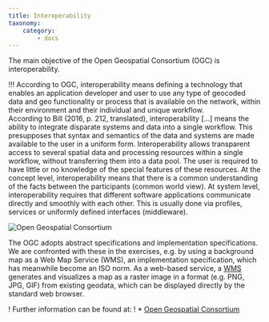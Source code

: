 ```yaml
---
title: Interoperability
taxonomy:
    category:
        - docs
---
```


The main objective of the Open Geospatial Consortium (OGC) is interoperability.

!!! According to OGC, interoperability means defining a technology that enables an application developer and user to use any type of geocoded data and geo functionality or process that is available on the network, within their environment and their individual and unique workflow. <br> According to Bill (2016, p. 212, translated), interoperability [...] means the ability to integrate disparate systems and data into a single workflow. This presupposes that syntax and semantics of the data and systems are made available to the user in a uniform form. Interoperability allows transparent access to several spatial data and processing resources within a single workflow, without transferring them into a data pool. The user is required to have little or no knowledge of the special features of these resources. At the concept level, interoperability means that there is a common understanding of the facts between the participants (common world view). At system level, interoperability requires that different software applications communicate directly and smoothly with each other. This is usually done via profiles, services or uniformly defined interfaces (middleware).

![](OGC.png?resize=300&classes=caption "Open Geospatial Consortium")

The OGC adopts abstract specifications and implementation specifications. We are confronted with these in the exercises, e.g. by using a background map as a Web Map Service (WMS), an implementation specification, which has meanwhile become an ISO norm. As a web-based service, a [WMS](https://www.opengeospatial.org/standards/wms)  generates and visualizes a map as a raster image in a format (e.g. PNG, JPG, GIF) from existing geodata, which can be displayed directly by the standard web browser. 

! Further information can be found at:
! * [Open Geospatial Consortium](http://www.opengeospatial.org/)

